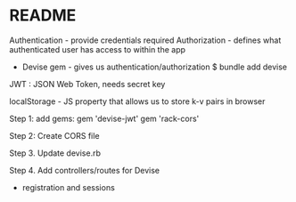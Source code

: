 # README

Authentication - provide credentials required
Authorization - defines what authenticated user has access to within the app

- Devise gem - gives us authentication/authorization
  $ bundle add devise

JWT : JSON Web Token, needs secret key

localStorage - JS property that allows us to store k-v pairs in browser

Step 1: add gems:
gem 'devise-jwt'
gem 'rack-cors'

Step 2: Create CORS file

Step 3. Update devise.rb

Step 4. Add controllers/routes for Devise

- registration and sessions
